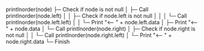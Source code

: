 printInorder(node)
├─ Check if node is not null
│   ├─ Call printInorder(node.left)
│   │   ├─ Check if node.left is not null
│   │   │   └─ Call printInorder(node.left.left)
│   │   └─ Print "<-- " + node.left.data
│   ├─ Print "<-- " + node.data
│   └─ Call printInorder(node.right)
│       ├─ Check if node.right is not null
│       │   └─ Call printInorder(node.right.left)
│       └─ Print "<-- " + node.right.data
└─ Finish


